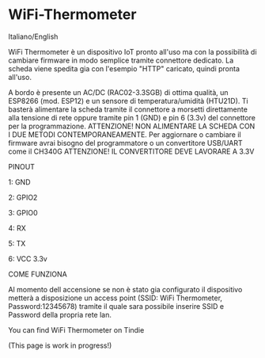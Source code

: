 # WiFi-Thermometer

Italiano/English

WiFi Thermometer è un dispositivo IoT pronto all'uso ma con la possibilità di cambiare firmware in modo semplice tramite connettore dedicato.
La scheda viene spedita gia con l'esempio "HTTP" caricato, quindi pronta all'uso.

A bordo è presente un AC/DC (RAC02-3.3SGB) di ottima qualità, un ESP8266 (mod. ESP12) e un sensore di temperatura/umidità (HTU21D).
Ti basterà alimentare la scheda tramite il connettore a morsetti direttamente alla tensione di rete oppure tramite pin 1 (GND) e pin 6 (3.3v) del
connettore per la programmazione.
ATTENZIONE! NON ALIMENTARE LA SCHEDA CON I DUE METODI CONTEMPORANEAMENTE.
Per aggiornare o cambiare il firmware avrai bisogno del programmatore o un convertitore USB/UART come il CH340G ATTENZIONE! IL CONVERTITORE DEVE LAVORARE A 3.3V


PINOUT


1: GND

2: GPIO2

3: GPIO0

4: RX

5: TX

6: VCC 3.3v


COME FUNZIONA

Al momento dell accensione se non è stato gia configurato il dispositivo metterà a disposizione un access point (SSID: WiFi Thermometer, Password:12345678)
tramite il quale sara possibile inserire SSID e Password della propria rete lan.




You can find WiFi Thermometer on Tindie

(This page is work in progress!)
